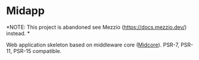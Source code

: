 # Midapp

*NOTE: This project is abandoned see Mezzio (https://docs.mezzio.dev/) instead. *

Web application skeleton based on middleware core ([Midcore](https://github.com/bit55/midcore)). PSR-7, PSR-11, PSR-15 compatible.
